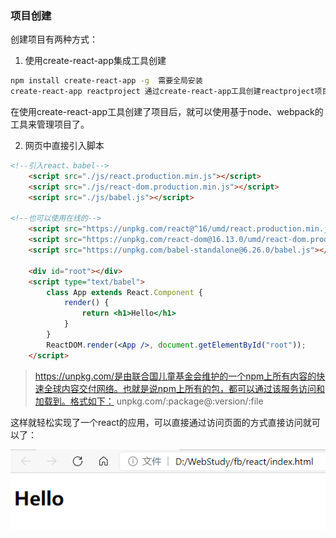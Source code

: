 ### 项目创建

创建项目有两种方式：

1. 使用create-react-app集成工具创建

```bash
npm install create-react-app -g  需要全局安装
create-react-app reactproject 通过create-react-app工具创建reactproject项目
```
在使用create-react-app工具创建了项目后，就可以使用基于node、webpack的工具来管理项目了。

2. 网页中直接引入脚本

```html
<!--引入react、babel-->
    <script src="./js/react.production.min.js"></script>
    <script src="./js/react-dom.production.min.js"></script>
    <script src="./js/babel.js"></script>

<!--也可以使用在线的-->
    <script src="https://unpkg.com/react@^16/umd/react.production.min.js"></script>
    <script src="https://unpkg.com/react-dom@16.13.0/umd/react-dom.production.min.js"></script>
    <script src="https://unpkg.com/babel-standalone@6.26.0/babel.js"></script>

    <div id="root"></div>
    <script type="text/babel">
        class App extends React.Component {
            render() {
                return <h1>Hello</h1>
            }
        }
        ReactDOM.render(<App />, document.getElementById("root"));
    </script>
```

> https://unpkg.com/是由联合国儿童基金会维护的一个npm上所有内容的快速全球内容交付网络。也就是说npm上所有的包，都可以通过该服务访问和加载到。格式如下： unpkg.com/:package@:version/:file

这样就轻松实现了一个react的应用，可以直接通过访问页面的方式直接访问就可以了：

![React项目实例](../../public/images/i8.png "React项目实例")
